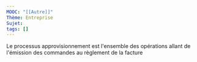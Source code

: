```yaml
---
MOOC: "[[Autre]]"
Thème: Entreprise
Sujet:
tags: []
---
```


Le processus approvisionnement est l'ensemble des opérations allant de l'émission des commandes au règlement de la facture

